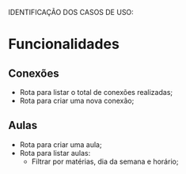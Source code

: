 IDENTIFICAÇÃO DOS CASOS DE USO:

# Funcionalidades

## Conexões

- Rota para listar o total de conexões realizadas;
- Rota para criar uma nova conexão;

## Aulas

- Rota para criar uma aula;
- Rota para listar aulas:
    - Filtrar por matérias, dia da semana e horário;